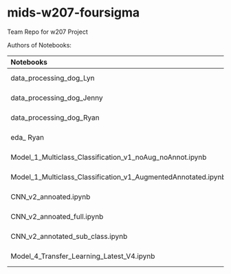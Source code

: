 # mids-w207-foursigma
Team Repo for w207 Project


Authors of Notebooks:

| Notebooks | Owner |
|:---------|:---------|
| data_processing_dog_Lyn | Lyn Wang |
| data_processing_dog_Jenny |  Jenny Park |
| data_processing_dog_Ryan |  Ryan Castillo |
| eda_ Ryan | Ryan Castillo |
| Model_1_Multiclass_Classification_v1_noAug_noAnnot.ipynb | Jenny Park |
| Model_1_Multiclass_Classification_v1_AugmentedAnnotated.ipynb | Jenny Park |
| CNN_v2_annoated.ipynb | Lyn Wang|
| CNN_v2_annoated_full.ipynb | Lyn Wang|
| CNN_v2_annotated_sub_class.ipynb | Lyn Wang|
| Model_4_Transfer_Learning_Latest_V4.ipynb | Rodney Tang|


